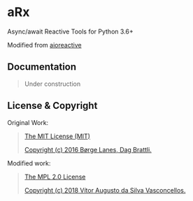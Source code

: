 # aRx

Async/await Reactive Tools for Python 3.6+

Modified from [aioreactive](https://github.com/dbrattli/aioreactive)

## Documentation
> Under construction

## License & Copyright
Original Work:
>[The MIT License (MIT)](./LICENSE.original.md)
>
>[Copyright (c) 2016 Børge Lanes, Dag Brattli.](./COPYRIGHT.md)

Modified work:
>[The MPL 2.0 License](./LICENSE.md)
>
>[Copyright (c) 2018 Vítor Augusto da Silva Vasconcellos.](./COPYRIGHT.md)
